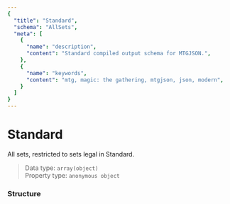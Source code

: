 ```yaml
---
{
  "title": "Standard",
  "schema": "AllSets",
  "meta": [
    {
      "name": "description",
      "content": "Standard compiled output schema for MTGJSON.",
    },
    {
      "name": "keywords",
      "content": "mtg, magic: the gathering, mtgjson, json, modern",
    }
  ]
}
---
```


# Standard

All sets, restricted to sets legal in Standard.

> Data type: `array(object)`  
> Property type: `anonymous object`  

### Structure

<GenerateTable/>